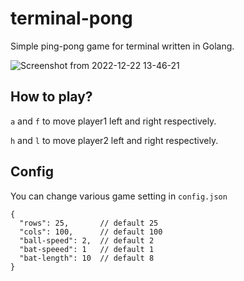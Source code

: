 # terminal-pong

Simple ping-pong game for terminal written in Golang.

![Screenshot from 2022-12-22 13-46-21](https://user-images.githubusercontent.com/63552235/209088971-20f31219-23c2-4f46-83cd-ad64ef6d1ae1.png)

## How to play?

`a` and `f` to move player1 left and right respectively.

`h` and `l` to move player2 left and right respectively.

## Config

You can change various game setting in `config.json`

```
{
  "rows": 25,       // default 25
  "cols": 100,      // default 100
  "ball-speed": 2,  // default 2
  "bat-speeed": 1   // default 1
  "bat-length": 10  // default 8
}
```
